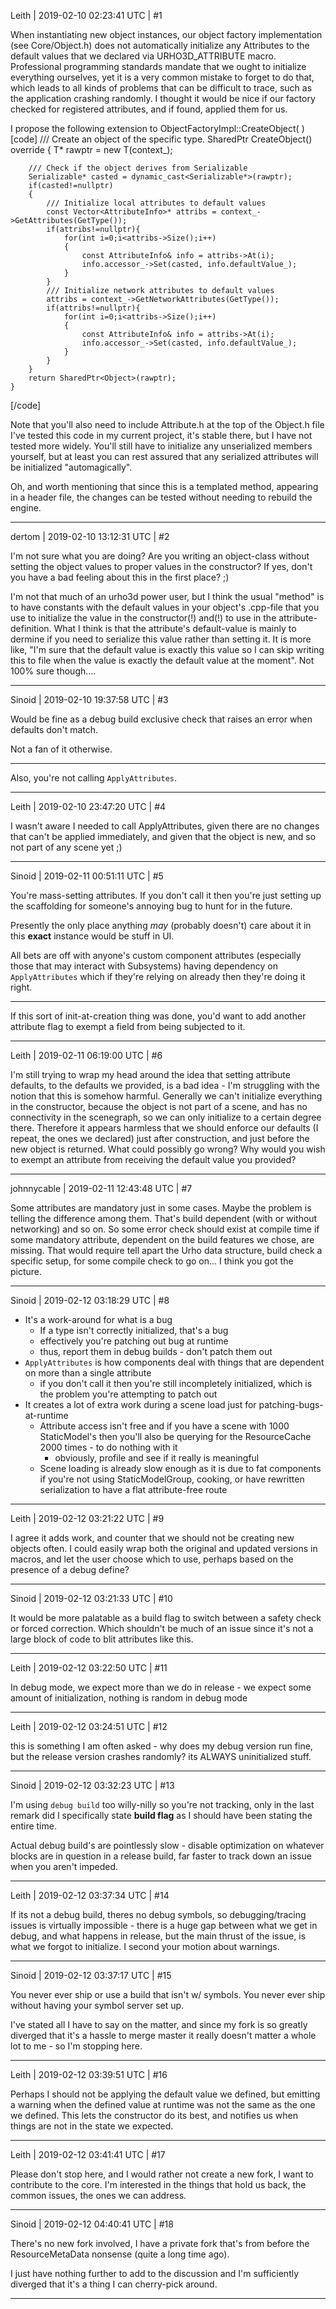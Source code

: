 Leith | 2019-02-10 02:23:41 UTC | #1

When instantiating new object instances, our object factory implementation (see Core/Object.h) does not automatically initialize any Attributes to the default values that we declared via URHO3D_ATTRIBUTE macro. Professional programming standards mandate that we ought to initialize everything ourselves, yet it is a very common mistake to forget to do that, which leads to all kinds of problems that can be difficult to trace, such as the application crashing randomly.
I thought it would be nice if our factory checked for registered attributes, and if found, applied them for us.

I propose the following extension to ObjectFactoryImpl::CreateObject( )
[code]
    /// Create an object of the specific type.
    SharedPtr<Object> CreateObject() override {
        T* rawptr = new T(context_);

        /// Check if the object derives from Serializable
        Serializable* casted = dynamic_cast<Serializable*>(rawptr);
        if(casted!=nullptr)
        {
            /// Initialize local attributes to default values
            const Vector<AttributeInfo>* attribs = context_->GetAttributes(GetType());
            if(attribs!=nullptr){
                for(int i=0;i<attribs->Size();i++)
                {
                    const AttributeInfo& info = attribs->At(i);
                    info.accessor_->Set(casted, info.defaultValue_);
                }
            }
            /// Initialize network attributes to default values
            attribs = context_->GetNetworkAttributes(GetType());
            if(attribs!=nullptr){
                for(int i=0;i<attribs->Size();i++)
                {
                    const AttributeInfo& info = attribs->At(i);
                    info.accessor_->Set(casted, info.defaultValue_);
                }
            }
        }
        return SharedPtr<Object>(rawptr);
    }
[/code]

Note that you'll also need to include Attribute.h at the top of the Object.h file
I've tested this code in my current project, it's stable there, but I have not tested more widely.
You'll still have to initialize any unserialized members yourself, but at least you can rest assured that any serialized attributes will be initialized "automagically".

Oh, and worth mentioning that since this is a templated method, appearing in a header file, the changes can be tested without needing to rebuild the engine.

-------------------------

dertom | 2019-02-10 13:12:31 UTC | #2

I'm not sure what you are doing? Are you writing an object-class without setting the object values to proper values in the constructor? If yes, don't you have a bad feeling about this in the first place? ;)

I'm not that much of an urho3d power user, but I think the usual "method" is to have constants with the default values in your object's .cpp-file that you use to initialize the value in the constructor(!) and(!) to use in the attribute-definition. 
What I think is that the attribute's default-value is mainly to dermine if you need to serialize this value rather than setting it. It is more like, "I'm sure that the default value is exactly this value so I can skip writing this to file when the value is exactly the default value at the moment".  Not 100% sure though....

-------------------------

Sinoid | 2019-02-10 19:37:58 UTC | #3

Would be fine as a debug build exclusive check that raises an error when defaults don't match.

Not a fan of it otherwise.

---

Also, you're not calling `ApplyAttributes`.

-------------------------

Leith | 2019-02-10 23:47:20 UTC | #4

I wasn't aware I needed to call ApplyAttributes, given there are no changes that can't be applied immediately, and given that the object is new, and so not part of any scene yet ;)

-------------------------

Sinoid | 2019-02-11 00:51:11 UTC | #5

You're mass-setting attributes. If you don't call it then you're just setting up the scaffolding for someone's annoying bug to hunt for in the future.

Presently the only place anything *may* (probably doesn't) care about it in this **exact** instance would be stuff in UI.

All bets are off with anyone's custom component attributes (especially those that may interact with Subsystems) having dependency on `ApplyAttributes` which if they're relying on already then they're doing it right.

---

If this sort of init-at-creation thing was done, you'd want to add another attribute flag to exempt a field from being subjected to it.

-------------------------

Leith | 2019-02-11 06:19:00 UTC | #6

I'm still trying to wrap my head around the idea that setting attribute defaults, to the defaults we provided, is a bad idea - I'm struggling with the notion that this is somehow harmful. Generally we can't initialize everything in the constructor, because the object is not part of a scene, and has no connectivity in the scenegraph, so we can only initialize to a certain degree there. Therefore it appears harmless that we should enforce our defaults (I repeat, the ones we declared) just after construction, and just before the new object is returned. What could possibly go wrong? Why would you wish to exempt an attribute from receiving the default value you provided?

-------------------------

johnnycable | 2019-02-11 12:43:48 UTC | #7

Some attributes are mandatory just in some cases. Maybe the problem is telling the difference among them. That's build dependent (with or without networking) and so on. 
So some error check should exist at compile time if some mandatory attribute, dependent on the build features we chose, are missing.
That would require tell apart the Urho data structure, build check a specific setup, for some compile check to go on... I think you got the picture.

-------------------------

Sinoid | 2019-02-12 03:18:29 UTC | #8

- It's a work-around for what is a bug
    - If a type isn't correctly initialized, that's a bug
    - effectively you're patching out bug at runtime
    - thus, report them in debug builds - don't patch them out
- `ApplyAttributes` is how components deal with things that are dependent on more than a single attribute
    - if you don't call it then you're still incompletely initialized, which is the problem you're attempting to patch out
- It creates a lot of extra work during a scene load just for patching-bugs-at-runtime
    - Attribute access isn't free and if you have a scene with 1000 StaticModel's then you'll also be querying for the ResourceCache 2000 times - to do nothing with it
        - obviously, profile and see if it really is meaningful
    - Scene loading is already slow enough as it is due to fat components if you're not using StaticModelGroup, cooking, or have rewritten serialization to have a flat attribute-free route

-------------------------

Leith | 2019-02-12 03:21:22 UTC | #9

I agree it adds work, and counter that we should not be creating new objects often.
I could easily wrap both the original and updated versions in macros, and let the user choose which to use, perhaps based on the presence of a debug define?

-------------------------

Sinoid | 2019-02-12 03:21:33 UTC | #10

It would be more palatable as a build flag to switch between a safety check or forced correction. Which shouldn't be much of an issue since it's not a large block of code to blit attributes like this.

-------------------------

Leith | 2019-02-12 03:22:50 UTC | #11

In debug mode, we expect more than we do in release - we expect some amount of initialization, nothing is random in debug mode

-------------------------

Leith | 2019-02-12 03:24:51 UTC | #12

this is something I am often asked - why does my debug version run fine, but the release version crashes randomly? its ALWAYS uninitialized stuff.

-------------------------

Sinoid | 2019-02-12 03:32:23 UTC | #13

I'm using `debug build` too willy-nilly so you're not tracking, only in the last remark did I specifically state **build flag** as I should have been stating the entire time.

Actual debug build's are pointlessly slow - disable optimization on whatever blocks are in question in a release build, far faster to track down an issue when you aren't impeded.

-------------------------

Leith | 2019-02-12 03:37:34 UTC | #14

If its not a debug build, theres no debug symbols, so debugging/tracing issues is virtually impossible - there is a huge gap between what we get in debug, and what happens in release, but the main thrust of the issue, is what we forgot to initialize.
I second your motion about warnings.

-------------------------

Sinoid | 2019-02-12 03:37:17 UTC | #15

You never ever ship or use a build that isn't w/ symbols. You never ever ship without having your symbol server set up.

I've stated all I have to say on the matter, and since my fork is so greatly diverged that it's a hassle to merge master it really doesn't matter a whole lot to me - so I'm stopping here.

-------------------------

Leith | 2019-02-12 03:39:51 UTC | #16

Perhaps I should not be applying the default value we defined, but emitting a warning when the defined value at runtime was not the same as the one we defined. This lets the constructor do its best, and notifies us when things are not in the state we expected.

-------------------------

Leith | 2019-02-12 03:41:41 UTC | #17

Please don't stop here, and I would rather not create a new fork, I want to contribute to the core. I'm interested in the things that hold us back, the common issues, the ones we can address.

-------------------------

Sinoid | 2019-02-12 04:40:41 UTC | #18

There's no new fork involved, I have a private fork that's from before the ResourceMetaData nonsense (quite a long time ago).

I just have nothing further to add to the discussion and I'm sufficiently diverged that it's a thing I can cherry-pick around.

-------------------------

